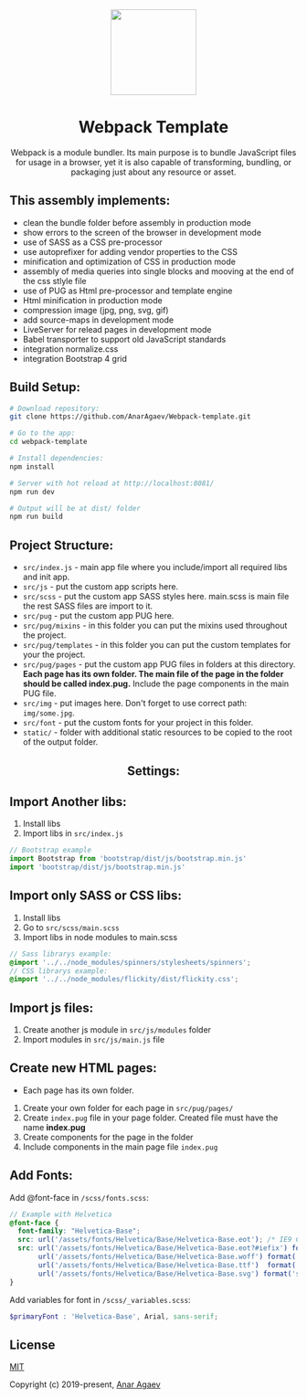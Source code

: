 <div align="center">
  <img width="150" height="150" src="https://webpack.js.org/assets/icon-square-big.svg">
  <h1>Webpack Template</h1>
  <p>
    Webpack is a module bundler. Its main purpose is to bundle JavaScript files for usage in a browser, yet it is also capable of transforming, bundling, or packaging just about any resource or asset.
  </p>
</div>

## This assembly implements:

- clean the bundle folder before assembly in production mode
- show errors to the screen of the browser in development mode
- use of SASS as a CSS pre-processor
- use autoprefixer for adding vendor properties to the CSS
- minification and optimization of CSS in production mode
- assembly of media queries into single blocks and mooving at the end of the css stlyle file
- use of PUG as Html pre-processor and template engine
- Html minification in production mode
- compression image (jpg, png, svg, gif)
- add source-maps in development mode
- LiveServer for relead pages in development mode
- Babel transporter to support old JavaScript standards
- integration normalize.css
- integration  Bootstrap 4 grid

## Build Setup:

``` bash
# Download repository:
git clone https://github.com/AnarAgaev/Webpack-template.git

# Go to the app:
cd webpack-template

# Install dependencies:
npm install

# Server with hot reload at http://localhost:8081/
npm run dev

# Output will be at dist/ folder
npm run build
```

## Project Structure:

* `src/index.js` - main app file where you include/import all required libs and init app.
* `src/js` - put the custom app scripts here.
* `src/scss` - put the custom app SASS styles here. main.scss is main file the rest SASS files are import to it.
* `src/pug` - put the custom app PUG here.
* `src/pug/mixins` - in this folder you can put the mixins used throughout the project.
* `src/pug/templates` - in this folder you can put the custom templates for your the project.
* `src/pug/pages` - put the custom app PUG files in folders at this directory. **Each page has its own folder. The main file of the page in the folder should be called index.pug.** Include the page components in the main PUG file.
* `src/img` - put images here. Don't forget to use correct path: `img/some.jpg`.
* `src/font` - put the custom fonts for your project in this folder.
* `static/` - folder with additional static resources to be copied to the root of the output folder.

<div align="center">
  <h2>Settings:</h2>
</div>

## Import Another libs:
1. Install libs
2. Import libs in `src/index.js`
``` js
// Bootstrap example
import Bootstrap from 'bootstrap/dist/js/bootstrap.min.js'
import 'bootstrap/dist/js/bootstrap.min.js'
```

## Import only SASS or CSS libs:
1. Install libs
2. Go to `src/scss/main.scss`
3. Import libs in node modules to main.scss
``` scss
// Sass librarys example:
@import '../../node_modules/spinners/stylesheets/spinners';
// CSS librarys example:
@import '../../node_modules/flickity/dist/flickity.css';
```

## Import js files:
1. Create another js module in `src/js/modules` folder
2. Import modules in `src/js/main.js` file

## Create new HTML pages:
* Each page has its own folder.
1. Create your own folder for each page in `src/pug/pages/`
2. Create `index.pug` file in your page folder. Created file must have the name **index.pug**
3. Сreate components for the page in the folder 
4. Include components in the main page file `index.pug`

## Add Fonts:
Add @font-face in `/scss/fonts.scss`:

``` scss
// Example with Helvetica
@font-face {
  font-family: "Helvetica-Base";
  src: url('/assets/fonts/Helvetica/Base/Helvetica-Base.eot'); /* IE9 Compat Modes */
  src: url('/assets/fonts/Helvetica/Base/Helvetica-Base.eot?#iefix') format('embedded-opentype'), /* IE6-IE8 */
       url('/assets/fonts/Helvetica/Base/Helvetica-Base.woff') format('woff'), /* Pretty Modern Browsers */
       url('/assets/fonts/Helvetica/Base/Helvetica-Base.ttf')  format('truetype'), /* Safari, Android, iOS */
       url('/assets/fonts/Helvetica/Base/Helvetica-Base.svg') format('svg'); /* Legacy iOS */
}
```

Add variables for font in `/scss/_variables.scss`:

``` scss
$primaryFont : 'Helvetica-Base', Arial, sans-serif;
```

## License
[MIT](./LICENSE)

Copyright (c) 2019-present, [Anar Agaev](https://github.com/AnarAgaev)
